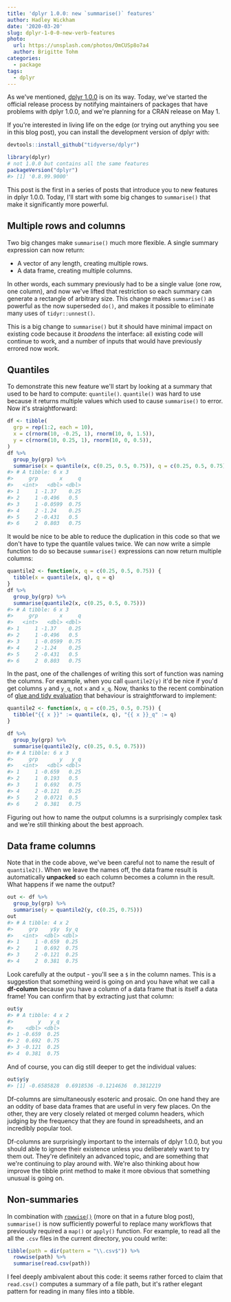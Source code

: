 ```yaml
---
title: 'dplyr 1.0.0: new `summarise()` features'
author: Hadley Wickham
date: '2020-03-20'
slug: dplyr-1-0-0-new-verb-features
photo:
  url: https://unsplash.com/photos/OmCUSp8o7a4
  author: Brigitte Tohm
categories:
  - package
tags:
  - dplyr
---
```




As we've mentioned, [dplyr 1.0.0](https://www.tidyverse.org/blog/2020/03/dplyr-1-0-0-is-coming-soon/) is on its way. Today, we've started the official release process by notifying maintainers of packages that have problems with dplyr 1.0.0, and we're planning for a CRAN release on May 1.

If you're interested in living life on the edge (or trying out anything you see in this blog post), you can install the development version of dplyr with:


```r
devtools::install_github("tidyverse/dplyr")
```


```r
library(dplyr)
# not 1.0.0 but contains all the same features
packageVersion("dplyr") 
#> [1] '0.8.99.9000'
```

This post is the first in a series of posts that introduce you to new features in dplyr 1.0.0. Today, I'll start with some big changes to `summarise()` that make it significantly more powerful. 

## Multiple rows and columns

Two big changes make `summarise()` much more flexible. A single summary expression can now return:

* A vector of any length, creating multiple rows.
* A data frame, creating multiple columns.

In other words, each summary previously had to be a single value (one row, one column), and now we've lifted that restriction so each summary can generate a rectangle of arbitrary size. This change makes `summarise()` as powerful as the now superseded `do()`, and makes it possible to eliminate many uses of `tidyr::unnest()`.

This is a big change to `summarise()` but it should have minimal impact on existing code because it _broadens_ the interface: all existing code will continue to work, and a number of inputs that would have previously errored now work. 

## Quantiles

To demonstrate this new feature we'll start by looking at a summary that used to be hard to compute: `quantile()`. `quantile()` was hard to use because it returns multiple values which used to cause `summarise()` to error. Now it's straightforward:


```r
df <- tibble(
  grp = rep(1:2, each = 10), 
  x = c(rnorm(10, -0.25, 1), rnorm(10, 0, 1.5)),
  y = c(rnorm(10, 0.25, 1), rnorm(10, 0, 0.5)),
)
df %>% 
  group_by(grp) %>% 
  summarise(x = quantile(x, c(0.25, 0.5, 0.75)), q = c(0.25, 0.5, 0.75))
#> # A tibble: 6 x 3
#>     grp       x     q
#>   <int>   <dbl> <dbl>
#> 1     1 -1.37    0.25
#> 2     1 -0.496   0.5 
#> 3     1 -0.0599  0.75
#> 4     2 -1.24    0.25
#> 5     2 -0.431   0.5 
#> 6     2  0.803   0.75
```

It would be nice to be able to reduce the duplication in this code so that we don't have to type the quantile values twice. We can now write a simple function to do so because `summarise()` expressions can now return multiple columns:


```r
quantile2 <- function(x, q = c(0.25, 0.5, 0.75)) {
  tibble(x = quantile(x, q), q = q)
}
df %>% 
  group_by(grp) %>% 
  summarise(quantile2(x, c(0.25, 0.5, 0.75)))
#> # A tibble: 6 x 3
#>     grp       x     q
#>   <int>   <dbl> <dbl>
#> 1     1 -1.37    0.25
#> 2     1 -0.496   0.5 
#> 3     1 -0.0599  0.75
#> 4     2 -1.24    0.25
#> 5     2 -0.431   0.5 
#> 6     2  0.803   0.75
```

In the past, one of the challenges of writing this sort of function was naming the columns. For example, when you call `quantile2(y)` it'd be nice if you'd get columns `y` and `y_q`, not `x` and `x_q`. Now, thanks to the recent combination of [glue and tidy evaluation](https://www.tidyverse.org/blog/2020/02/glue-strings-and-tidy-eval/) that behaviour is straightforward to implement: 


```r
quantile2 <- function(x, q = c(0.25, 0.5, 0.75)) {
  tibble("{{ x }}" := quantile(x, q), "{{ x }}_q" := q)
}

df %>% 
  group_by(grp) %>% 
  summarise(quantile2(y, c(0.25, 0.5, 0.75)))
#> # A tibble: 6 x 3
#>     grp       y   y_q
#>   <int>   <dbl> <dbl>
#> 1     1 -0.659   0.25
#> 2     1  0.193   0.5 
#> 3     1  0.692   0.75
#> 4     2 -0.121   0.25
#> 5     2  0.0721  0.5 
#> 6     2  0.381   0.75
```
Figuring out how to name the output columns is a surprisingly complex task and we're still thinking about the best approach. 

## Data frame columns

Note that in the code above, we've been careful not to name the result of `quantile2()`. When we leave the names off, the data frame result is automatically **unpacked** so each column becomes a column in the result. What happens if we name the output?


```r
out <- df %>% 
  group_by(grp) %>% 
  summarise(y = quantile2(y, c(0.25, 0.75)))
out
#> # A tibble: 4 x 2
#>     grp    y$y  $y_q
#>   <int>  <dbl> <dbl>
#> 1     1 -0.659  0.25
#> 2     1  0.692  0.75
#> 3     2 -0.121  0.25
#> 4     2  0.381  0.75
```
Look carefully at the output - you'll see a `$` in the column names. This is a suggestion that something weird is going on and you have what we call a **df-column** because you have a column of a data frame that is itself a data frame! You can confirm that by extracting just that column:


```r
out$y
#> # A tibble: 4 x 2
#>        y   y_q
#>    <dbl> <dbl>
#> 1 -0.659  0.25
#> 2  0.692  0.75
#> 3 -0.121  0.25
#> 4  0.381  0.75
```

And of course, you can dig still deeper to get the individual values:


```r
out$y$y
#> [1] -0.6585828  0.6918536 -0.1214636  0.3812219
```

Df-columns are simultaneously esoteric and prosaic. On one hand they are an oddity of base data frames that are useful in very few places. On the other, they are very closely related ot merged column headers, which judging by the frequency that they are found in spreadsheets, and an incredibly popular tool.

Df-columns are surprisingly important to the internals of dplyr 1.0.0, but you should able to ignore their existence unless you deliberately want to try them out. They're definitely an advanced topic, and are something that we're continuing to play around with. We're also thinking about how improve the tibble print method to make it more obvious that something unusual is going on.

## Non-summaries

In combination with [`rowwise()`](http://dplyr.tidyverse.org/dev/articles/rowwise.html) (more on that in a future blog post), `summarise()` is now sufficiently powerful to replace many workflows that previously required a `map()` or `apply()` function. For example, to read all the all the `.csv` files in the current directory, you could write:


```r
tibble(path = dir(pattern = "\\.csv$")) %>% 
  rowwise(path) %>% 
  summarise(read.csv(path))
```

I feel deeply ambivalent about this code: it seems rather forced to claim that `read.csv()` computes a summary of a file path, but it's rather elegant pattern for reading in many files into a tibble.
